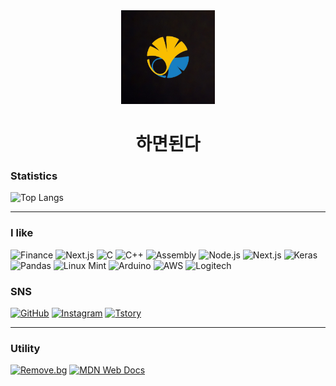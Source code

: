 <div align="center">
  <img src="https://github.com/KMSstudio/KMSstudio/blob/main/image/profile.jpg?raw=true" width="150" alt="Profile Image">
  <h1>하면된다</h1>
</div>

### Statistics
![Top Langs](https://github-readme-stats.vercel.app/api/top-langs/?username=KMSstudio&layout=compact&langs_count=10)

---

### I like
![Finance](https://img.shields.io/badge/Finance-FFD700?style=for-the-badge&logo=bitcoin&logoColor=black)
![Next.js](https://img.shields.io/badge/security-000000?style=for-the-badge&logo=openaccess&logoColor=ffffff)
![C](https://img.shields.io/badge/C_lang-A8B9CC?style=for-the-badge&logo=c&logoColor=white)
![C++](https://img.shields.io/badge/Cxx-00599C?style=for-the-badge&logo=cplusplus&logoColor=white)
![Assembly](https://img.shields.io/badge/Assembly-383838?style=for-the-badge&logo=assemblyScript&logoColor=white)
![Node.js](https://img.shields.io/badge/Node.js-339933?style=for-the-badge&logo=nodedotjs&logoColor=white)
![Next.js](https://img.shields.io/badge/Next.js-000000?style=for-the-badge&logo=nextdotjs&logoColor=white)
![Keras](https://img.shields.io/badge/Keras-D00000?style=for-the-badge&logo=keras&logoColor=white)
![Pandas](https://img.shields.io/badge/Pandas-150458?style=for-the-badge&logo=pandas&logoColor=white)
![Linux Mint](https://img.shields.io/badge/Linux_Mint-6B9E25?style=for-the-badge&logo=linuxmint&logoColor=white)
![Arduino](https://img.shields.io/badge/Arduino-00979D?style=for-the-badge&logo=arduino&logoColor=white)
![AWS](https://img.shields.io/badge/Amazon_Web_Services-0A182C?style=for-the-badge&logo=amazonwebservices&logoColor=FF9908)
![Logitech](https://img.shields.io/badge/Logitech-38FADF?style=for-the-badge&logo=logitech&logoColor=000000)


### SNS
[![GitHub](https://img.shields.io/badge/GitHub-181717?style=for-the-badge&logo=github&logoColor=white)](https://github.com/KMSstudio)
[![Instagram](https://img.shields.io/badge/Instagram-E4405F?style=for-the-badge&logo=instagram&logoColor=white)](https://www.instagram.com/clever.kang)
[![Tstory](https://img.shields.io/badge/Tstory-white?style=for-the-badge&logo=telefonica&logoColor=black)](https://kms-program.tistory.com/)

---

### Utility
[![Remove.bg](https://img.shields.io/badge/Remove.bg-6C6C6C?style=for-the-badge&logo=removedotbg&logoColor=white)](https://www.remove.bg/ko/)
[![MDN Web Docs](https://img.shields.io/badge/MDN_Web_Docs-000000?style=for-the-badge&logo=mdnwebdocs&logoColor=white)](https://developer.mozilla.org/ko/)
